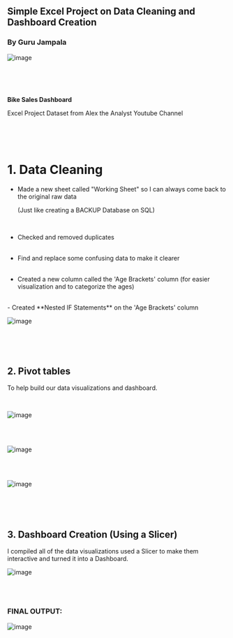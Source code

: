 ## Simple Excel Project on Data Cleaning and Dashboard Creation
### By Guru Jampala

![image](https://github.com/Guru-Jampala/Simple-Excel-Data-Cleaning-and-Dashboard-Creation/assets/136606427/f2fd171f-39cd-40d5-aaa8-2ca0797e5343)

<br><br><br>

**Bike Sales Dashboard** 

Excel Project Dataset from Alex the Analyst Youtube Channel

<br><br><br>

# **1. Data Cleaning**

  - Made a new sheet called "Working Sheet" so I can always come back to the original raw data 

    (Just like creating a BACKUP Database on SQL)
<br>

  - Checked and removed duplicates
<br><br>
  - Find and replace some confusing data to make it clearer
<br><br>

  - Created a new column called the 'Age Brackets' column (for easier visualization and to categorize the ages)
<br>
  - Created **Nested IF Statements** on the 'Age Brackets' column

![image](https://github.com/Guru-Jampala/Simple-Excel-Data-Cleaning-and-Dashboard-Creation/assets/136606427/46364893-363f-45c2-bddb-a346ecbe7d8d)

<br><br><br>

## 2. Pivot tables

To help build our data visualizations and dashboard.

<br>

![image](https://github.com/Guru-Jampala/Simple-Excel-Data-Cleaning-and-Dashboard-Creation/assets/136606427/fa5ab076-869f-443f-bf37-1c39d917008b)


<br><br>

![image](https://github.com/Guru-Jampala/Simple-Excel-Data-Cleaning-and-Dashboard-Creation/assets/136606427/3eeadcfc-e9e5-48ad-aeda-89866d31fe25)

<br><br>

![image](https://github.com/Guru-Jampala/Simple-Excel-Data-Cleaning-and-Dashboard-Creation/assets/136606427/288f9d04-6489-4a60-a624-556a43ec86bf)



<br><br><br>

## 3. Dashboard Creation (Using a Slicer)

I compiled all of the data visualizations used a Slicer to make them interactive and turned it into a Dashboard.

![image](https://github.com/Guru-Jampala/Simple-Excel-Data-Cleaning-and-Dashboard-Creation/assets/136606427/82ef425b-b3e3-4feb-bb9c-404ce2236149)


<br><br>

### **FINAL OUTPUT:**

![image](https://github.com/Guru-Jampala/Simple-Excel-Data-Cleaning-and-Dashboard-Creation/assets/136606427/9086750a-e5ef-48d2-a596-cbaf481cfc35)



<br><br>



